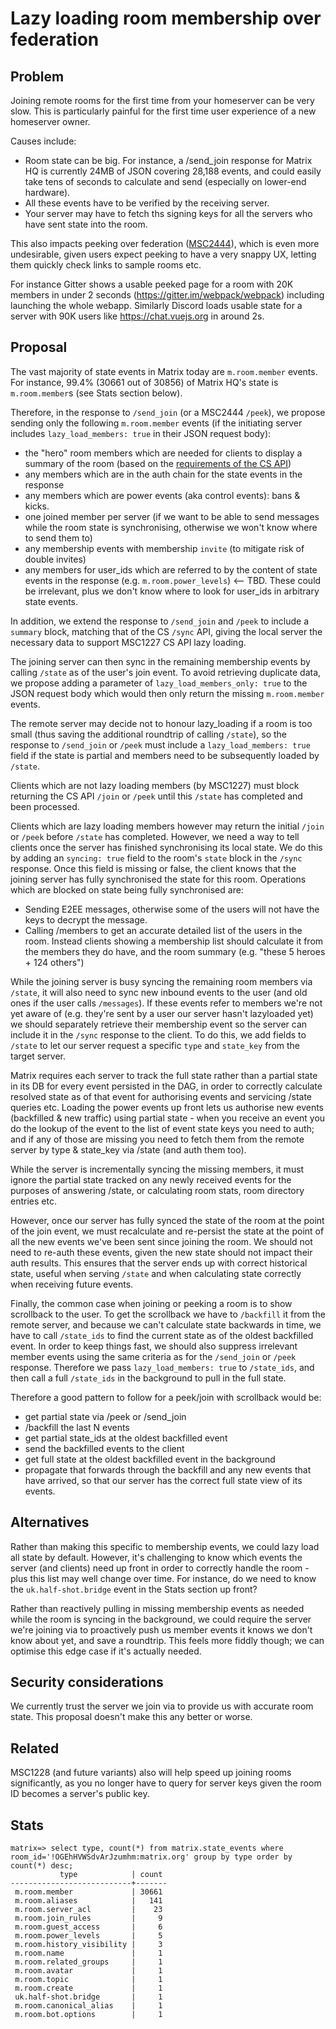 # Lazy loading room membership over federation

## Problem

Joining remote rooms for the first time from your homeserver can be very slow.
This is particularly painful for the first time user experience of a new
homeserver owner.

Causes include:
 * Room state can be big.  For instance, a /send_join response for Matrix HQ is
   currently 24MB of JSON covering 28,188 events, and could easily take tens of
   seconds to calculate and send (especially on lower-end hardware).
 * All these events have to be verified by the receiving server.
 * Your server may have to fetch ths signing keys for all the servers who have
   sent state into the room.

This also impacts peeking over federation
([MSC2444](https://github.com/matrix-org/matrix-doc/pull/2444)), which is even
more undesirable, given users expect peeking to have a very snappy UX, letting them
quickly check links to sample rooms etc.

For instance Gitter shows a usable peeked page for a room with 20K
members in under 2 seconds (https://gitter.im/webpack/webpack) including
launching the whole webapp.  Similarly Discord loads usable state for a server
with 90K users like https://chat.vuejs.org in around 2s.

## Proposal

The vast majority of state events in Matrix today are `m.room.member` events.
For instance, 99.4% (30661 out of 30856) of Matrix HQ's state is
`m.room.member`s (see Stats section below).

Therefore, in the response to `/send_join` (or a MSC2444 `/peek`), we propose
sending only the following `m.room.member` events (if the initiating server
includes `lazy_load_members: true` in their JSON request body):

 * the "hero" room members which are needed for clients to display
   a summary of the room (based on the
   [requirements of the CS API](https://github.com/matrix-org/matrix-doc/blob/1c7a6a9c7fa2b47877ce8790ea5e5c588df5fa90/api/client-server/sync.yaml#L148))
 * any members which are in the auth chain for the state events in the response
 * any members which are power events (aka control events): bans & kicks.
 * one joined member per server (if we want to be able to send messages while
   the room state is synchronising, otherwise we won't know where to send them
   to)
 * any membership events with membership `invite` (to mitigate risk of double invites)
 * any members for user_ids which are referred to by the content of state events
   in the response (e.g. `m.room.power_levels`) <-- TBD.  These could be irrelevant,
   plus we don't know where to look for user_ids in arbitrary state events.

In addition, we extend the response to `/send_join` and `/peek` to include a
`summary` block, matching that of the CS `/sync` API, giving the local server
the necessary data to support MSC1227 CS API lazy loading.

The joining server can then sync in the remaining membership events by calling
`/state` as of the user's join event.  To avoid retrieving duplicate data, we
propose adding a parameter of `lazy_load_members_only: true` to the JSON
request body which would then only return the missing `m.room.member` events.

The remote server may decide not to honour lazy_loading if a room is too small
(thus saving the additional roundtrip of calling `/state`), so the response to
`/send_join` or `/peek` must include a `lazy_load_members: true` field if the
state is partial and members need to be subsequently loaded by `/state`.

Clients which are not lazy loading members (by MSC1227) must block returning
the CS API `/join` or `/peek` until this `/state` has completed and been
processed.

Clients which are lazy loading members however may return the initial `/join`
or `/peek` before `/state` has completed.  However, we need a way to tell
clients once the server has finished synchronising its local state. We do this
by adding an `syncing: true` field to the room's `state` block in the `/sync`
response.  Once this field is missing or false, the client knows that the joining
server has fully synchronised the state for this room.  Operations which are
blocked on state being fully synchronised are:

 * Sending E2EE messages, otherwise some of the users will not have the keys
   to decrypt the message.
 * Calling /members to get an accurate detailed list of the users in the room.
   Instead clients showing a membership list should calculate it from the
   members they do have, and the room summary (e.g. "these 5 heroes + 124 others")

While the joining server is busy syncing the remaining room members via
`/state`, it will also need to sync new inbound events to the user (and old
ones if the user calls `/messages`).  If these events refer to members we're
not yet aware of (e.g. they're sent by a user our server hasn't lazyloaded
yet) we should separately retrieve their membership event so the server can
include it in the `/sync` response to the client.  To do this, we add fields
to `/state` to let our server request a specific `type` and `state_key` from
the target server.

Matrix requires each server to track the full state rather than a partial
state in its DB for every event persisted in the DAG, in order to correctly
calculate resolved state as of that event for authorising events and servicing
/state queries etc.  Loading the power events up front lets us authorise new
events (backfilled & new traffic) using partial state - when you receive an
event you do the lookup of the event to the list of event state keys you need
to auth; and if any of those are missing you need to fetch them from the
remote server by type & state_key via /state (and auth them too).

While the server is incrementally syncing the missing members, it must ignore
the partial state tracked on any newly received events for the purposes of
answering /state, or calculating room stats, room directory entries etc.

However, once our server has fully synced the state of the room at the point
of the join event, we must recalculate and re-persist the state at the point
of all the new events we've been sent since joining the room.  We should not
need to re-auth these events, given the new state should not impact their
auth results.  This ensures that the server ends up with correct historical
state, useful when serving `/state` and when calculating state correctly
when receiving future events.

Finally, the common case when joining or peeking a room is to show scrollback
to the user.  To get the scrollback we have to `/backfill` it from the remote
server, and because we can't calculate state backwards in time, we have to
call `/state_ids` to find the current state as of the oldest backfilled event.
In order to keep things fast, we should also suppress irrelevant member events
using the same criteria as for the `/send_join` or `/peek` response.  Therefore
we pass `lazy_load_members: true` to `/state_ids`, and then call a full
`/state_ids` in the background to pull in the full state.

Therefore a good pattern to follow for a peek/join with scrollback would be:

 * get partial state via /peek or /send_join
 * /backfill the last N events
 * get partial state_ids at the oldest backfilled event
 * send the backfilled events to the client
 * get full state at the oldest backfilled event in the background
 * propagate that forwards through the backfill and any new events that have
   arrived, so that our server has the correct full state view of its events.

## Alternatives

Rather than making this specific to membership events, we could lazy load all
state by default. However, it's challenging to know which events the server
(and clients) need up front in order to correctly handle the room - plus this
list may well change over time.  For instance, do we need to know the
`uk.half-shot.bridge` event in the Stats section up front?

Rather than reactively pulling in missing membership events as needed while
the room is syncing in the background, we could require the server we're
joining via to proactively push us member events it knows we don't know about
yet, and save a roundtrip. This feels more fiddly though; we can optimise this
edge case if it's actually needed.

## Security considerations

We currently trust the server we join via to provide us with accurate room state.
This proposal doesn't make this any better or worse.

## Related

MSC1228 (and future variants) also will help speed up joining rooms
significantly, as you no longer have to query for server keys given the room
ID becomes a server's public key.

## Stats

```
matrix=> select type, count(*) from matrix.state_events where room_id='!OGEhHVWSdvArJzumhm:matrix.org' group by type order by count(*) desc;
           type            | count
---------------------------+-------
 m.room.member             | 30661
 m.room.aliases            |   141
 m.room.server_acl         |    23
 m.room.join_rules         |     9
 m.room.guest_access       |     6
 m.room.power_levels       |     5
 m.room.history_visibility |     3
 m.room.name               |     1
 m.room.related_groups     |     1
 m.room.avatar             |     1
 m.room.topic              |     1
 m.room.create             |     1
 uk.half-shot.bridge       |     1
 m.room.canonical_alias    |     1
 m.room.bot.options        |     1
```
